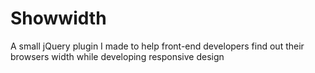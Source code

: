 Showwidth
=========

A small jQuery plugin I made to help front-end developers find out their browsers width while developing responsive design
